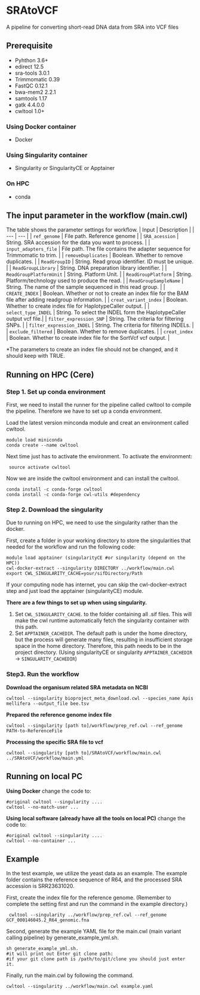 # SRAtoVCF
A pipeline for converting short-read DNA data from SRA into VCF files

## Prerequisite
* Pyhthon 3.6+
* edirect 12.5
* sra-tools 3.0.1
* Trimmomatic 0.39
* FastQC 0.12.1
* bwa-mem2 2.2.1
* samtools 1.17
* gatk 4.4.0.0
* cwltool 1.0+
### Using Docker container 
* Docker
### Using Singularity container 
* Singularity or SingularityCE or Apptainer
### On HPC
* conda

## The input parameter in the workflow (main.cwl)
The table shows the parameter settings for workflow.
| Input | Description |
| --- | --- |
| `ref_genome` | File path. Reference genome |
| `SRA_acession` | String. SRA accession for the data you want to process. |
| `input_adapters_file` | File path. The file contains the adapter sequence for Trimmomatic to trim. |
| `removeDuplicates` | Boolean. Whether to remove duplicates. |
| `ReadGroupID` | String. Read group identifier. ID must be unique. |
| `ReadGroupLibrary` | String. DNA preparation library identifier. |
| `ReadGroupPlatformUnit` | String. Platform Unit. |
| `ReadGroupPlatform` | String. Platform/technology used to produce the read. |
| `ReadGroupSampleName` | String. The name of the sample sequenced in this read group. |
| `CREATE_INDEX` | Boolean. Whether or not to create an index file for the BAM file after adding readgroup information. |
| `creat_variant_index` |  Boolean. Whether to create index file for HaplotypeCaller output. |
| `select_type_INDEL` | String. To select the INDEL form the HaplotypeCaller output vcf file.|
| `filter_expression_SNP` | String. The criteria for filtering SNPs. |
| `filter_expression_INDEL` | String. The criteria for filtering INDELs. |
| `exclude_filtered` | Boolean. Whether to remove duplicates. |
| `creat_index` | Boolean. Whether to create index file for the SortVcf vcf output. |

*The parameters to create an index file should not be changed, and it should keep with TRUE.

## Running on HPC (Cere)
### Step 1. Set up conda environment
First, we need to install the runner for the pipeline called cwltool to compile the pipeline. Therefore we have to set up a conda environment.

Load the latest version minconda module and creat an environment called cwltool.
```
module load miniconda
conda create --name cwltool
```
Next time just has to activate the environment. To activate the environment:
```
 source activate cwltool
```
Now we are inside the cwltool environment and can install the cwltool.
```
conda install -c conda-forge cwltool
conda install -c conda-forge cwl-utils #dependency
```

### Step 2. Download the singularity
Due to running on HPC, we need to use the singularity rather than the docker.

First, create a folder in your working directory to store the singularities that needed for the workflow and run the following code:
```
module load apptainer (singularityCE #or singularity (depend on the HPC))
cwl-docker-extract --singularity DIRECTORY ../workflow/main.cwl
export CWL_SINGULARITY_CACHE=your/sifDirectory/Path
```
If your computing node has internet, you can skip the cwl-docker-extract step and just load the apptainer (singularityCE) module.

**There are a few things to set up when using singularity.**

1. Set `CWL_SINGULARITY_CACHE`. to the folder containing all .sif files. This will make the cwl runtime automatically fetch the singularity container with this path.
2. Set `APPTAINER_CACHEDIR`. The default path is under the home directory, but the process will generate many files, resulting in insufficient storage space in the home directory. Therefore, this path needs to be in the project directory.
(Using singularityCE or singularity `APPTAINER_CACHEDIR` -> `SINGULARITY_CACHEDIR`)
   
### Step3. Run the workflow
**Download the organisum related SRA metadata on NCBI**
```
cwltool --singularity bioproject_meta_download.cwl --species_name Apis mellifera --output_file bee.tsv
```
**Prepared the reference genome index file**
```
cwltool --singularity [path to]/workflow/prep_ref.cwl --ref_genome PATH-to-ReferenceFile
```
**Processing the specific SRA file to vcf**
```
cwltool --singularity [path to]/SRAtoVCF/workflow/main.cwl ../SRAtoVCF/workflow/main.yml
```

## Running on local PC 
**Using Docker**
change the code to:
```
#original cwltool --singularity ....
cwltool --no-match-user ...
```
**Using local software (already have all the tools on local PC)**
change the code to:
```
#original cwltool --singularity ....
cwltool --no-container ...
```

## Example
In the test example, we utilize the yeast data as an example. The example folder contains the reference sequence of R64, and the processed SRA accession is SRR23631020.

First, create the index file for the reference genome. (Remember to complete the setting first and run the command in the example directory.)
```
 cwltool --singularity ../workflow/prep_ref.cwl --ref_genome GCF_000146045.2_R64_genomic.fna

```
Second, generate the example YAML file for the main.cwl (main variant calling pipeline) by generate_example_yml.sh.
```
sh generate_example_yml.sh.
#it will print out Enter git clone path:
#if your git clone path is /path/to/git/clone you should just enter it.
```
Finally, run the main.cwl by following the command.
```
cwltool --singularity ../workflow/main.cwl example.yaml
```


